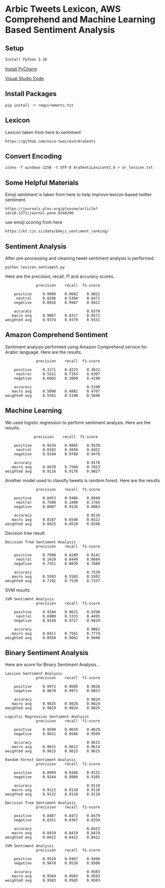 # Arbic Tweets Lexicon, AWS Comprehend and Machine Learning Based Sentiment Analysis 

## Setup
```bash
Install Python 3.10
```
[Install PyCharm](https://www.jetbrains.com/pycharm/download/?section=windows)

[Visual Studio Code](https://code.visualstudio.com/download)

## Install Packages
```shell
pip install -r requirements.txt
```

## Lexicon
Lexicon taken from here to sentiment

```text
https://github.com/nora-twairesh/AraSenti
```

## Convert Encoding
```shell
iconv -f windows-1256 -t UTF-8 AraSentiLexiconV1.0 > ar_lexicon.txt
```


## Some Helpful Materials
Emoji sentiment is taken from here to help improve lexicon based twitter sentiment.

```text
https://journals.plos.org/plosone/article?id=10.1371/journal.pone.0144296
```

use emoji scoring from here
```text
https://kt.ijs.si/data/Emoji_sentiment_ranking/
```


## Sentiment Analysis
After pre-processing and cleaning tweet sentiment analysis is performed.
```shell
python lexicon_sentiment.py
```

Here are the precision, recall, f1 and accuracy scores.
```text
              precision    recall  f1-score

    positive     0.9988    0.9662    0.9822
     neutral     0.8296    0.5304    0.6471
    negative     0.8916    0.9987    0.9421

    accuracy                         0.9379
   macro avg     0.9067    0.8317    0.8571
weighted avg     0.9374    0.9379    0.9331
```

## Amazon Comprehend Sentiment
Sentiment analysis performed using Amazon Comprehend service for Arabic language.
Here are the results.
```text
              precision    recall  f1-score

    positive     0.3171    0.4223    0.3622
     neutral     0.5521    0.7354    0.6307
    negative     0.6602    0.3069    0.4190

    accuracy                         0.5190
   macro avg     0.5098    0.4882    0.4707
weighted avg     0.5542    0.5190    0.5048
```

## Machine Learning
We used logistic regression to perform sentiment analysis. Here are the results.
```text
             precision    recall  f1-score 

    positive     0.9234    0.9865    0.9539
     neutral     0.8182    0.3058    0.4452
    negative     0.9194    0.9780    0.9478

    accuracy                         0.9178
   macro avg     0.8870    0.7568    0.7823
weighted avg     0.9116    0.9178    0.9027
```

Another model used to classify tweets is random forest. Here are the results
```text
              precision    recall  f1-score

    positive     0.8453    0.9486    0.8940
     neutral     0.7500    0.1000    0.1765
    negative     0.8607    0.9135    0.8863

    accuracy                         0.8510
   macro avg     0.8187    0.6540    0.6522
weighted avg     0.8425    0.8510    0.8208
```
Decision tree result.
```text
Decision Tree Sentiment Analysis
              precision    recall  f1-score

    positive     0.7998    0.8289    0.8141
     neutral     0.1429    0.0449    0.0684
    negative     0.7351    0.8039    0.7680

    accuracy                         0.7539
   macro avg     0.5593    0.5593    0.5502
weighted avg     0.7192    0.7539    0.7337
```
SVM results
```text
SVM Sentiment Analysis
              precision    recall  f1-score

    positive     0.9184    0.9621    0.9398
     neutral     0.6900    0.3333    0.4495
    negative     0.9149    0.9727    0.9429

    accuracy                         0.9062
   macro avg     0.8411    0.7561    0.7774
weighted avg     0.8950    0.9062    0.8940
```

## Binary Sentiment Analysis
Here are score for Binary Sentiment Analysis...
```text
Lexicon Sentiment Analysis
              precision    recall  f1-score

    positive     0.9972    0.9685    0.9826
    negative     0.9678    0.9971    0.9823

    accuracy                         0.9824
   macro avg     0.9825    0.9828    0.9824
weighted avg     0.9829    0.9824    0.9825

Logistic Regression Sentiment Analysis
              precision    recall  f1-score

    positive     0.9599    0.9659    0.9629
    negative     0.9631    0.9566    0.9599

    accuracy                         0.9615
   macro avg     0.9615    0.9613    0.9614
weighted avg     0.9615    0.9615    0.9615

Random Forest Sentiment Analysis
              precision    recall  f1-score

    positive     0.8999    0.9266    0.9131
    negative     0.9244    0.8969    0.9105

    accuracy                         0.9118
   macro avg     0.9122    0.9118    0.9118
weighted avg     0.9122    0.9118    0.9118

Decision Tree Sentiment Analysis
              precision    recall  f1-score

    positive     0.8487    0.8472    0.8479
    negative     0.8351    0.8367    0.8359

    accuracy                         0.8422
   macro avg     0.8419    0.8419    0.8419
weighted avg     0.8422    0.8422    0.8422

SVM Sentiment Analysis
              precision    recall  f1-score

    positive     0.9529    0.9467    0.9498
    negative     0.9478    0.9539    0.9508

    accuracy                         0.9503
   macro avg     0.9504    0.9503    0.9503
weighted avg     0.9503    0.9503    0.9503
```

